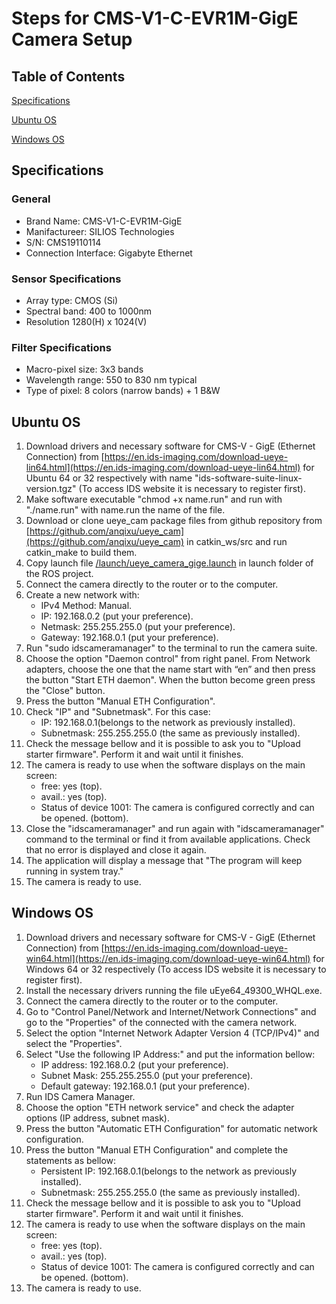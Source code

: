 # Steps for CMS-V1-C-EVR1M-GigE Camera Setup

## Table of Contents

[Specifications](#specifications)

[Ubuntu OS](#ubuntu-os)

[Windows OS](#windows-os)

## Specifications

### General

* Brand Name: CMS-V1-C-EVR1M-GigE
* Manifactureer: SILIOS Technologies
* S/N: CMS19110114
* Connection Interface: Gigabyte Ethernet

### Sensor Specifications

* Array type: CMOS (Si)
* Spectral band: 400 to 1000nm
* Resolution 1280(H) x 1024(V)

### Filter Specifications

* Macro-pixel size: 3x3 bands
* Wavelength range: 550 to 830 nm typical
* Type of pixel: 8 colors (narrow bands) + 1 B&W

## Ubuntu OS

1. Download drivers and necessary software for CMS-V - GigE (Ethernet Connection) from [https://en.ids-imaging.com/download-ueye-lin64.html](https://en.ids-imaging.com/download-ueye-lin64.html) for Ubuntu 64 or 32 respectively with name "ids-software-suite-linux-version.tgz" (To access IDS website it is necessary to register first).  
2. Make software executable "chmod +x name.run" and run with "./name.run" with name.run the name of the file.
3. Download or clone ueye_cam package files from github repository from [https://github.com/anqixu/ueye_cam](https://github.com/anqixu/ueye_cam) in catkin_ws/src and run catkin_make to build them.
4. Copy launch file [/launch/ueye_camera_gige.launch](/launch/ueye_camera_gige.launch) in launch folder of the ROS project.
5. Connect the camera directly to the router or to the computer.
6. Create a new network with:
    * IPv4 Method: Manual.
    * IP: 192.168.0.2 (put your preference).
    * Netmask: 255.255.255.0 (put your preference).
    * Gateway: 192.168.0.1 (put your preference).
7. Run "sudo idscameramanager" to the terminal to run the camera suite.
8. Choose the option "Daemon control" from right panel. From Network adapters, choose the one that the name start with “en” and then press the button "Start ETH daemon". When the button become green press the "Close" button.
9. Press the button "Manual ETH Configuration".
10. Check "IP" and "Subnetmask". For this case:
    * IP: 192.168.0.1(belongs to the network as previously installed).
    * Subnetmask: 255.255.255.0 (the same as previously installed).
11. Check the message bellow and it is possible to ask you to "Upload starter firmware". Perform it and wait until it finishes.
12. The camera is ready to use when the software displays on the main screen:
    * free: yes (top).
    * avail.: yes (top).
    * Status of device 1001: The camera is configured correctly and can be opened. (bottom).
13. Close the "idscameramanager" and run again with "idscameramanager" command to the terminal or find it from available applications. Check that no error is displayed and close it again.
14. The application will display a message that "The program will keep running in system tray."
15. The camera is ready to use.

## Windows OS

1. Download drivers and necessary software for CMS-V - GigE (Ethernet Connection) from [https://en.ids-imaging.com/download-ueye-win64.html](https://en.ids-imaging.com/download-ueye-win64.html) for Windows 64 or 32 respectively (To access IDS website it is necessary to register first).  
2. Install the necessary drivers running the file uEye64_49300_WHQL.exe.
3. Connect the camera directly to the router or to the computer.
4. Go to "Control Panel/Network and Internet/Network Connections" and go to the "Properties" of the connected with the camera network.
5. Select the option "Internet Network Adapter Version 4 (TCP/IPv4)" and select the "Properties".
6. Select "Use the following IP Address:" and put the information bellow: 
    * IP address: 192.168.0.2 (put your preference).
    * Subnet Mask: 255.255.255.0 (put your preference).
    * Default gateway: 192.168.0.1 (put your preference).
7. Run IDS Camera Manager.
8. Choose the option "ETH network service" and check the adapter options (IP address, subnet mask).
9. Press the button "Automatic ETH Configuration" for automatic network configuration.
10. Press the button "Manual ETH Configuration" and complete the statements as bellow:
    * Persistent IP: 192.168.0.1(belongs to the network as previously installed).
    * Subnetmask: 255.255.255.0 (the same as previously installed).
11. Check the message bellow and it is possible to ask you to "Upload starter firmware". Perform it and wait until it finishes.
12. The camera is ready to use when the software displays on the main screen:
    * free: yes (top).
    * avail.: yes (top).
    * Status of device 1001: The camera is configured correctly and can be opened. (bottom).
13.	The camera is ready to use.
